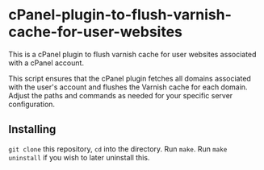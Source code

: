# cPanel-plugin-to-flush-varnish-cache-for-user-websites
This is a cPanel plugin to flush varnish cache for user websites associated with a cPanel account.

This script ensures that the cPanel plugin fetches all domains associated with the user's account and flushes the Varnish cache for each domain. Adjust the paths and commands as needed for your specific server configuration.

## Installing
`git clone` this repository, `cd` into the directory.
Run `make`.
Run `make uninstall` if you wish to later uninstall this.
